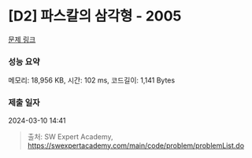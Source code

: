 # [D2] 파스칼의 삼각형 - 2005 

[문제 링크](https://swexpertacademy.com/main/code/problem/problemDetail.do?contestProbId=AV5P0-h6Ak4DFAUq) 

### 성능 요약

메모리: 18,956 KB, 시간: 102 ms, 코드길이: 1,141 Bytes

### 제출 일자

2024-03-10 14:41



> 출처: SW Expert Academy, https://swexpertacademy.com/main/code/problem/problemList.do